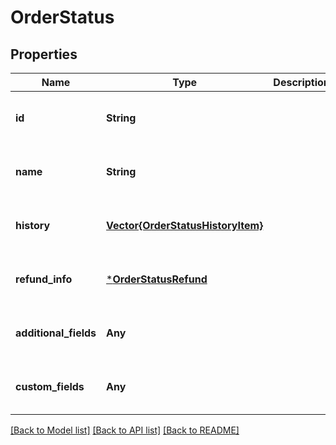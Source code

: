 # OrderStatus


## Properties
Name | Type | Description | Notes
------------ | ------------- | ------------- | -------------
**id** | **String** |  | [optional] [default to nothing]
**name** | **String** |  | [optional] [default to nothing]
**history** | [**Vector{OrderStatusHistoryItem}**](OrderStatusHistoryItem.md) |  | [optional] [default to nothing]
**refund_info** | [***OrderStatusRefund**](OrderStatusRefund.md) |  | [optional] [default to nothing]
**additional_fields** | **Any** |  | [optional] [default to nothing]
**custom_fields** | **Any** |  | [optional] [default to nothing]


[[Back to Model list]](../README.md#models) [[Back to API list]](../README.md#api-endpoints) [[Back to README]](../README.md)


